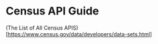 Census API Guide
================


(The List of All Census APIS)[https://www.census.gov/data/developers/data-sets.html]

